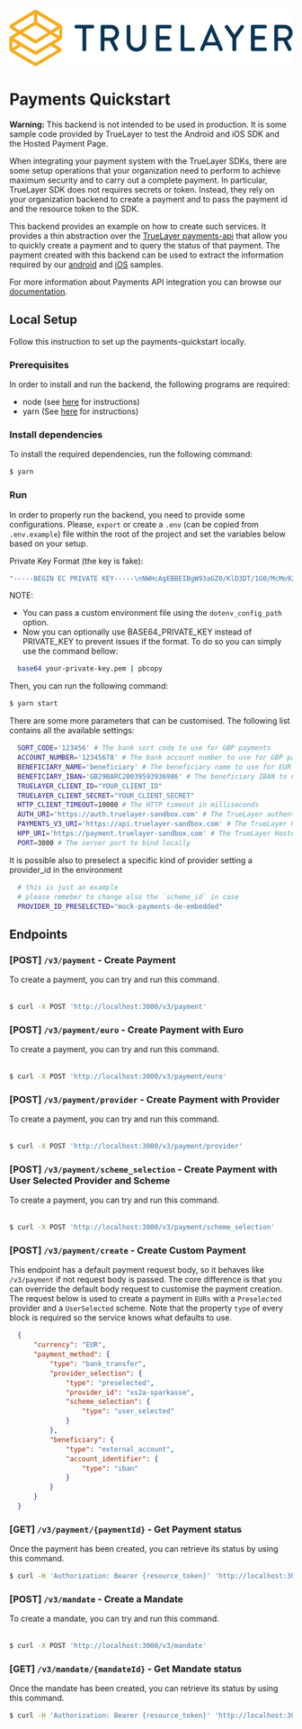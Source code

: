 <p align="center">
<img height="100px" src="./truelayer_logo.svg" />
</p>

# Payments Quickstart

**Warning:** This backend is not intended to be used in production. It is some sample code provided by TrueLayer to test the Android and iOS SDK and the Hosted Payment Page.

When integrating your payment system with the TrueLayer SDKs, there are some setup operations that your organization need to perform to achieve maximum security and to carry out a complete payment.
In particular, TrueLayer SDK does not requires secrets or token. Instead, they rely on your organization backend to create a payment and to pass the payment id and the resource token to the SDK.

This backend provides an example on how to create such services. It provides a thin abstraction over the [TrueLayer payments-api](https://truelayer.com/payments-api) that allow you to quickly create a payment and to query the status of that payment.
The payment created with this backend can be used to extract the information required by our [android](https://github.com/TrueLayer/truelayer-android-sdk-demo) and [iOS](https://github.com/TrueLayer/truelayer-ios-sdk) samples.

For more information about Payments API integration you can browse our [documentation](https://docs.truelayer.com/#payments-api-v2).

## Local Setup

Follow this instruction to set up the payments-quickstart locally.

### Prerequisites
In order to install and run the backend, the following programs are required:

- node (see [here](https://nodejs.org/en/) for instructions)
- yarn (See [here](https://yarnpkg.com/) for instructions)

### Install dependencies

To install the required dependencies, run the following command:

```bash
$ yarn
```

### Run
In order to properly run the backend, you need to provide some configurations. Please, `export` or create a `.env` (can be copied from `.env.example`) file within the root of the project and set the variables below based on your setup.

Private Key Format (the key is fake):

```bash 
"-----BEGIN EC PRIVATE KEY-----\nNWHcAgEBBEIBgW93aGZ0/KlD3DT/1G0/McMo92WdsJUB/nNb5/ZPlXEw+0R0uAUg\nzJcZ6qgAP5AFoXA3E1Z9zfxPehUfjeNpTWegBwYFK4EEACOhgYkDgYYABAFf+jXs\nT2VL2mM6OmpNKq98E1mQm3ugXL88iSw8yppDeOQWav9L+QDgmX6+1RK22lImln+v\nuj3hSNwSfAVxODGtCgBlASM+4n2hmduNcgiP0gm2k/6f1mwIrtVxnvuuGKm/DGoa\npjUMXCyZT/g2bR7vldQHoNN2qFJB8LTlqq2833t3tg==\n-----END EC PRIVATE KEY-----"
```

NOTE:
- You can pass a custom environment file using the `dotenv_config_path` option.
- Now you can optionally use BASE64_PRIVATE_KEY instead of PRIVATE_KEY to prevent issues if the format. To do so you can simply use the command bellow:

```bash 
  base64 your-private-key.pem | pbcopy
```


Then, you can run the following command:

```bash
$ yarn start
```

There are some more parameters that can be customised. The following list contains all the available settings:

```bash
  SORT_CODE='123456' # The bank sort code to use for GBP payments
  ACCOUNT_NUMBER='12345678' # The bank account number to use for GBP payments or mandates
  BENEFICIARY_NAME='beneficiary' # The beneficiary name to use for EUR payments
  BENEFICIARY_IBAN='GB29BARC20039593936986' # The beneficiary IBAN to use for EUR payments
  TRUELAYER_CLIENT_ID="YOUR_CLIENT_ID" 
  TRUELAYER_CLIENT_SECRET="YOUR_CLIENT_SECRET"
  HTTP_CLIENT_TIMEOUT=10000 # The HTTP timeout in milliseconds
  AUTH_URI='https://auth.truelayer-sandbox.com' # The TrueLayer authentication server used to obtain an access token
  PAYMENTS_V3_URI='https://api.truelayer-sandbox.com' # The TrueLayer Payments API server used to create a payment or mandate
  HPP_URI='https://payment.truelayer-sandbox.com' # The TrueLayer Hosted Payments Page
  PORT=3000 # The server port to bind locally
```

It is possible also to preselect a specific kind of provider setting a provider_id in the environment

```bash
  # this is just an example 
  # please remeber to change also the `scheme_id` in case 
  PROVIDER_ID_PRESELECTED="mock-payments-de-embedded" 
```

## Endpoints

### [POST] `/v3/payment` - Create Payment
To create a payment, you can try and run this command.

```bash

$ curl -X POST 'http://localhost:3000/v3/payment' 
```

### [POST] `/v3/payment/euro` - Create Payment with Euro
To create a payment, you can try and run this command.

```bash

$ curl -X POST 'http://localhost:3000/v3/payment/euro' 
```

### [POST] `/v3/payment/provider` - Create Payment with Provider
To create a payment, you can try and run this command.

```bash

$ curl -X POST 'http://localhost:3000/v3/payment/provider' 
```

### [POST] `/v3/payment/scheme_selection` - Create Payment with User Selected Provider and Scheme
To create a payment, you can try and run this command.

```bash

$ curl -X POST 'http://localhost:3000/v3/payment/scheme_selection' 
```

### [POST] `/v3/payment/create` - Create Custom Payment
This endpoint has a default payment request body, so it behaves like `/v3/payment` if not request body is passed. 
The core difference is that you can override the default body request to customise the payment creation.
The request below is used to create a payment in `EURs` with a `Preselected` provider and a `UserSelected` scheme.
Note that the property `type` of every block is required so the service knows what defaults to use.

```json
  {
      "currency": "EUR",
      "payment_method": {
          "type": "bank_transfer",
          "provider_selection": {
              "type": "preselected",
              "provider_id": "xs2a-sparkasse",
              "scheme_selection": {
                  "type": "user_selected"
              }
          },
          "beneficiary": {
              "type": "external_account",
              "account_identifier": {
                  "type": "iban"
              }
          }
      }
  }
```

### [GET] `/v3/payment/{paymentId}` - Get Payment status
Once the payment has been created, you can retrieve its status by using this command.

```bash
$ curl -H 'Authorization: Bearer {resource_token}' 'http://localhost:3000/v3/payment/{payment_id}'
```

### [POST] `/v3/mandate` - Create a Mandate
To create a mandate, you can try and run this command.

```bash

$ curl -X POST 'http://localhost:3000/v3/mandate' 
```

### [GET] `/v3/mandate/{mandateId}` - Get Mandate status
Once the mandate has been created, you can retrieve its status by using this command.

```bash
$ curl -H 'Authorization: Bearer {resource_token}' 'http://localhost:3000/v3/mandate/{mandate_id}'
```
